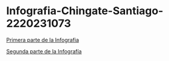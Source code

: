 # Infografia-Chingate-Santiago-2220231073
[Primera parte de la Infografia](ruta/![image](https://github.com/SantiagoCHB/Infografia-Chingate-Santiago-2220231073/assets/134219529/56568a1c-0f28-4b35-9169-f920d416a37c)
)

[Segunda parte de la Infografía](ruta/2.jpg)
